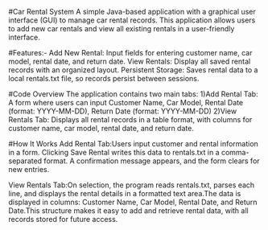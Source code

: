 #Car Rental System
A simple Java-based application with a graphical user interface (GUI) to manage car rental records. This application allows users to add new car rentals and view all existing rentals in a user-friendly interface.

#Features:-
Add New Rental: Input fields for entering customer name, car model, rental date, and return date.
View Rentals: Display all saved rental records with an organized layout.
Persistent Storage: Saves rental data to a local rentals.txt file, so records persist between sessions.

#Code Overview
The application contains two main tabs:
1)Add Rental Tab: A form where users can input Customer Name, Car Model, Rental Date (format: YYYY-MM-DD), Return Date (format: YYYY-MM-DD)
2)View Rentals Tab: Displays all rental records in a table format, with columns for customer name, car model, rental date, and return date.

#How It Works
Add Rental Tab:Users input customer and rental information in a form.
Clicking Save Rental writes this data to rentals.txt in a comma-separated format.
A confirmation message appears, and the form clears for new entries.

View Rentals Tab:On selection, the program reads rentals.txt, parses each line, and displays the rental details in a formatted text area.The data is displayed in columns: Customer Name, Car Model, Rental Date, and Return Date.This structure makes it easy to add and retrieve rental data, with all records stored for future access.
